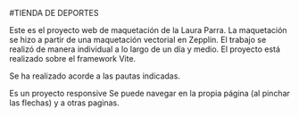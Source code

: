 #TIENDA DE DEPORTES

Este es el proyecto web de maquetación de la Laura Parra. La maquetación se hizo a partir de una maquetación vectorial en Zepplin. El trabajo se realizó de manera individual a lo largo de un día y medio. El proyecto está realizado sobre el framework Vite.

Se ha realizado acorde a las pautas indicadas.

Es un proyecto responsive
Se puede navegar en la propia página (al pinchar las flechas) y a otras paginas.
